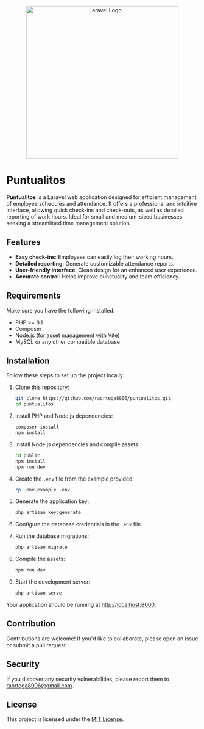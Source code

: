<p align="center"><a href="https://laravel.com" target="_blank"><img src="https://raw.githubusercontent.com/laravel/art/master/logo-lockup/5%20SVG/2%20CMYK/1%20Full%20Color/laravel-logolockup-cmyk-red.svg" width="400" alt="Laravel Logo"></a></p>

# Puntualitos

**Puntualitos** is a Laravel web application designed for efficient management of employee schedules and attendance. It offers a professional and intuitive interface, allowing quick check-ins and check-outs, as well as detailed reporting of work hours. Ideal for small and medium-sized businesses seeking a streamlined time management solution.

## Features

- **Easy check-ins**: Employees can easily log their working hours.
- **Detailed reporting**: Generate customizable attendance reports.
- **User-friendly interface**: Clean design for an enhanced user experience.
- **Accurate control**: Helps improve punctuality and team efficiency.

## Requirements

Make sure you have the following installed:

- PHP >= 8.1
- Composer
- Node.js (for asset management with Vite)
- MySQL or any other compatible database

## Installation

Follow these steps to set up the project locally:

1. Clone this repository:

    ```bash
    git clone https://github.com/raortega8906/puntualitos.git
    cd puntualitos
    ```

2. Install PHP and Node.js dependencies:

    ```bash
    composer install
    npm install
    ```

3. Install Node.js dependencies and compile assets:

    ```bash
    cd public
    npm install
    npm run dev
    ```

4. Create the `.env` file from the example provided:

    ```bash
    cp .env.example .env
    ```

5. Generate the application key:

    ```bash
    php artisan key:generate
    ```

6. Configure the database credentials in the `.env` file.

7. Run the database migrations:

    ```bash
    php artisan migrate
    ```

8. Compile the assets:

    ```bash
    npm run dev
    ```

9. Start the development server:

    ```bash
    php artisan serve
    ```

Your application should be running at [http://localhost:8000](http://localhost:8000).

## Contribution

Contributions are welcome! If you'd like to collaborate, please open an issue or submit a pull request.

## Security

If you discover any security vulnerabilities, please report them to [raortega8906@gmail.com](mailto:raortega8906@gmail.com).

## License

This project is licensed under the [MIT License](LICENSE).
